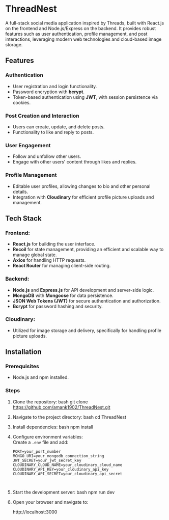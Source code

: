 # ThreadNest

<p>A full-stack social media application inspired by Threads, built with React.js on the frontend and Node.js/Express on the backend. It provides robust features such as user authentication, profile management, and post interactions, leveraging modern web technologies and cloud-based image storage.</p>

## Features

### Authentication
<ul>
  <li>User registration and login functionality.</li>
  <li>Password encryption with <strong>bcrypt</strong>.</li>
  <li>Token-based authentication using <strong>JWT</strong>, with session persistence via cookies.</li>
</ul>

### Post Creation and Interaction
<ul>
  <li>Users can create, update, and delete posts.</li>
  <li>Functionality to like and reply to posts.</li>
</ul>

### User Engagement
<ul>
  <li>Follow and unfollow other users.</li>
  <li>Engage with other users' content through likes and replies.</li>
</ul>

### Profile Management
<ul>
  <li>Editable user profiles, allowing changes to bio and other personal details.</li>
  <li>Integration with <strong>Cloudinary</strong> for efficient profile picture uploads and management.</li>
</ul>

## Tech Stack

### Frontend:
<ul>
  <li><strong>React.js</strong> for building the user interface.</li>
  <li><strong>Recoil</strong> for state management, providing an efficient and scalable way to manage global state.</li>
  <li><strong>Axios</strong> for handling HTTP requests.</li>
  <li><strong>React Router</strong> for managing client-side routing.</li>
</ul>

### Backend:
<ul>
  <li><strong>Node.js</strong> and <strong>Express.js</strong> for API development and server-side logic.</li>
  <li><strong>MongoDB</strong> with <strong>Mongoose</strong> for data persistence.</li>
  <li><strong>JSON Web Tokens (JWT)</strong> for secure authentication and authorization.</li>
  <li><strong>Bcrypt</strong> for password hashing and security.</li>
</ul>

### Cloudinary:
<ul>
  <li>Utilized for image storage and delivery, specifically for handling profile picture uploads.</li>
</ul>

## Installation

### Prerequisites
- Node.js and npm installed.

### Steps
1. Clone the repository:
   bash
   git clone https://github.com/amank1902/ThreadNest.git
   

2. Navigate to the project directory:
   bash
   cd ThreadNest
   

3. Install dependencies:
   bash
   npm install
   

4. Configure environment variables:  
   Create a `.env` file and add:  

   ```env
   PORT=your_port_number
   MONGO_URI=your_mongodb_connection_string
   JWT_SECRET=your_jwt_secret_key
   CLOUDINARY_CLOUD_NAME=your_cloudinary_cloud_name
   CLOUDINARY_API_KEY=your_cloudinary_api_key
   CLOUDINARY_API_SECRET=your_cloudinary_api_secret

   

5. Start the development server:
   bash
   npm run dev
   

6. Open your browser and navigate to:
   
   http://localhost:3000
